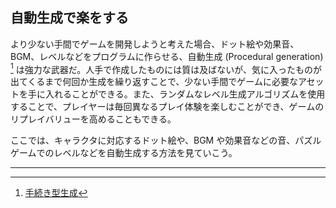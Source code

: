 ## 自動生成で楽をする

より少ない手間でゲームを開発しようと考えた場合、ドット絵や効果音、BGM、レベルなどをプログラムに作らせる、自動生成 (Procedural generation) [^1] は強力な武器だ。人手で作成したものには質は及ばないが、気に入ったものが出てくるまで何回か生成を繰り返すことで、少ない手間でゲームに必要なアセットを手に入れることができる。また、ランダムなレベル生成アルゴリズムを使用することで、プレイヤーは毎回異なるプレイ体験を楽しむことができ、ゲームのリプレイバリューを高めることもできる。

ここでは、キャラクタに対応するドット絵や、BGM や効果音などの音、パズルゲームでのレベルなどを自動生成する方法を見ていこう。

---

[^1]: [手続き型生成](https://ja.wikipedia.org/wiki/%E6%89%8B%E7%B6%9A%E3%81%8D%E5%9E%8B%E7%94%9F%E6%88%90)
